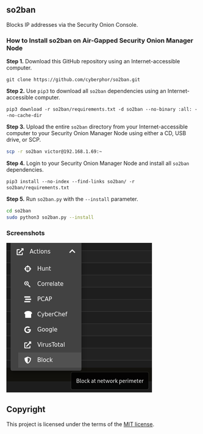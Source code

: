 ## so2ban
Blocks IP addresses via the Security Onion Console.

### How to Install so2ban on Air-Gapped Security Onion Manager Node
**Step 1.** Download this GitHub repository using an Internet-accessible computer. 
```
git clone https://github.com/cyberphor/so2ban.git
```

**Step 2.** Use `pip3` to download all `so2ban` dependencies using an Internet-accessible computer.
```
pip3 download -r so2ban/requirements.txt -d so2ban --no-binary :all: --no-cache-dir
```

**Step 3.** Upload the entire `so2ban` directory from your Internet-accessible computer to your Security Onion Manager Node using either a CD, USB drive, or SCP. 
```bash
scp -r so2ban victor@192.168.1.69:~
```

**Step 4.** Login to your Security Onion Manager Node and install all `so2ban` dependencies. 
```
pip3 install --no-index --find-links so2ban/ -r so2ban/requirements.txt
```

**Step 5.** Run `so2ban.py` with the `--install` parameter.
```bash
cd so2ban
sudo python3 so2ban.py --install
```

### Screenshots
![action-menu](/Screenshots/action-menu.png)

## Copyright
This project is licensed under the terms of the [MIT license](/LICENSE). 

